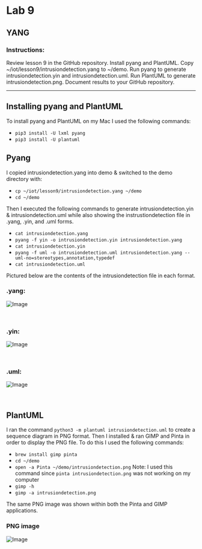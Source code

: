 # Lab 9 
## YANG
### Instructions: 
Review lesson 9 in the GitHub repository. Install pyang and PlantUML. Copy ~/iot/lesson9/intrusiondetection.yang to ~/demo. Run pyang to generate intrusiondetection.yin and intrusiondetection.uml. Run PlantUML to generate intrusiondetection.png. Document results to your GitHub repository. 

---

## Installing pyang and PlantUML
To install pyang and PlantUML on my Mac I used the following commands: 
- `pip3 install -U lxml pyang`
- `pip3 install -U plantuml`

## Pyang
I copied intrusiondetection.yang into demo & switched to the demo directory with: 
- `cp ~/iot/lesson9/intrusiondetection.yang ~/demo`
- `cd ~/demo`

Then I executed the following commands to generate intrusiondetection.yin & intrusiondetection.uml while also showing the instrustiondetection file in .yang, .yin, and .uml forms.
- `cat intrusiondetection.yang`
- `pyang -f yin -o intrusiondetection.yin intrusiondetection.yang`
- `cat intrusiondetection.yin`
- `pyang -f uml -o intrusiondetection.uml intrusiondetection.yang --uml-no=stereotypes,annotation,typedef`
- `cat intrusiondetection.uml`

Pictured below are the contents of the intrusiondetection file in each format.
</br>

### .yang:
![Image](https://github.com/user-attachments/assets/30942101-5646-4793-9f97-4b454f480b4d)

</br>

### .yin:
![Image](https://github.com/user-attachments/assets/775d69d8-8b08-4efd-a121-2dc1a2e5c0cb)

</br>

### .uml: 
![Image](https://github.com/user-attachments/assets/d503c309-4a6b-4329-b82f-6cfe7693b17a)

</br>

## PlantUML
I ran the command `python3 -m plantuml intrusiondetection.uml` to create a sequence diagram in PNG format. Then I installed & ran GIMP and Pinta in order to display the PNG file. To do this I used the following commands: 
- `brew install gimp pinta`
- `cd ~/demo`
- `open -a Pinta ~/demo/intrusiondetection.png` Note: I used this command since `pinta intrusiondetection.png` was not working on my computer
- `gimp -h`
- `gimp -a intrusiondetection.png`

The same PNG image was shown within both the Pinta and GIMP applications. 
### PNG image
![Image](https://github.com/user-attachments/assets/bd838881-3bae-4ba9-821b-2ceaaf53efbb)
